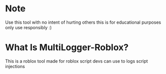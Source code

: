 # Note

Use this tool with no intent of hurting others this is for educational purposes only use responsibly :)

# What Is MultiLogger-Roblox?

This is a roblox tool made for roblox script devs can use to logs script injections
